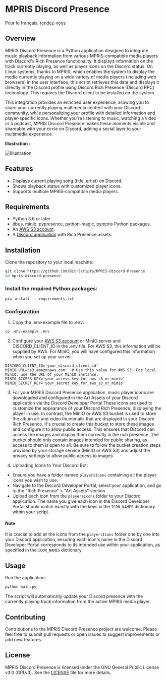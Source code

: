 # MPRIS Discord Presence  
  
Pour le français, [rendez-vous](./README-french.md)

## Overview  
MPRIS Discord Presence is a Python application designed to integrate music playback information from various MPRIS-compatible media players with Discord's Rich Presence functionality. It displays information on the track currently playing, as well as player icons on the Discord status. On Linux systems, thanks to MPRIS, which enables the system to display the media currently playing on a wide variety of media players (including web browsers) in the user interface, this script retrieves this data and displays it directly in the Discord profile using Discord Rich Presence (Discord RPC) technology. This requires the Discord client to be installed on the system.
  
This integration provides an enriched user experience, allowing you to share your currently playing multimedia content with your Discord community, while personalizing your profile with detailed information and player-specific icons. Whether you're listening to music, watching a video or a podcast, MPRIS Discord Presence makes these moments visible and shareable with your circle on Discord, adding a social layer to your multimedia experience.  
  
**Illustration :**

![Illustration](https://media.discordapp.net/attachments/1206047501740675132/1206208623097942107/image.png?ex=65db2c52&is=65c8b752&hm=428f296082a428b3f8c26ac7222af798e38efe3e267a0518af3762b97dba6808&=&format=webp&quality=lossless&width=1040&height=848)
  
## Features  
- Displays current playing song (title, artist) on Discord.  
- Shows playback status with customized player icons.  
- Supports multiple MPRIS-compatible media players.  
  
## Requirements
- Python 3.6 or later.  
- dbus, minio, pypresence, python-magic, pympris Python packages.  
- An [AWS S3 account](https://aws.amazon.com/fr/s3/).  
- A [Discord application](https://discord.com/developers/applications) with Rich Presence assets.  

## Installation
Clone the repository to your local machine:
  
```bash
git clone https://github.com/Bit-Scripts/MPRIS-Discord-Presence  
cd mpris-discord-presence  
```
  
### Install the required Python packages:
  
```bash
pip install -r requirements.txt
```
  
### Configuration
1. Copy the .env-example file to .env:
  
```bash
cp .env-example .env
```
  
2. Configure your [AWS S3 account](https://docs.aws.amazon.com/fr_fr/AmazonS3/latest/userguide/GetStartedWithS3.html) or MinIO server and DISCORD_CLIENT_ID in the .env file. For AWS S3, this information will be supplied by AWS. For MinIO, you will have configured this information when you set up your server.
```plaintext
DISCORD_CLIENT_ID='your_discord_client_id'
MINIO_URL='s3.amazonaws.com'  # Use this value for AWS S3. For local MinIO, use the URL of your MinIO instance.
MINIO_ACCESS_KEY='your_access_key_for_aws_s3_or_minio'
MINIO_SECRET_KEY='your_secret_key_for_aws_s3_or_minio'
```
  
3. For your MPRIS Discord Presence application, music player icons are downloaded and configured in the Art Assets of your Discord application via the Discord Developer Portal.These icons are used to customize the appearance of your Discord Rich Presence, displaying the player in use. In contrast, the MinIO or AWS S3 bucket is used to store the album art and video thumbnails that are displayed in your Discord Rich Presence. It's crucial to create this bucket to store these images and configure it to allow public access. This ensures that Discord can access the images and display them correctly in the rich presence. The bucket should only contain images intended for public sharing, as access to them is open to all. Be sure to follow the bucket creation steps provided by your storage service (MinIO or AWS S3) and adjust the privacy settings to allow public access to images.  
    
4. Uploading Icons to Your Discord Bot:
- Ensure you have a folder named `playersIcons` containing all the player icons you wish to use.
- Navigate to the Discord Developer Portal, select your application, and go to the "Rich Presence" > "Art Assets" section.
- Upload each icon from the `playersIcons` folder to your Discord application. The name you give each icon in the Discord Developer Portal should match exactly with the keys in the `ICON_NAMES` dictionary within your script.  
  
#### Note
It is crucial to add all the icons from the `playersIcons` folder one by one into your Discord application, ensuring each icon's name in the Discord Developer Portal corresponds to its intended use within your application, as specified in the `ICON_NAMES` dictionary.  
  
## Usage
Run the application:
  
```bash
python main.py
```
  
The script will automatically update your Discord presence with the currently playing track information from the active MPRIS media player.
  
## Contributing
Contributions to the MPRIS Discord Presence project are welcome. Please feel free to submit pull requests or open issues to suggest improvements or add new features.

## License
MPRIS Discord Presence is licensed under the GNU General Public License v3.0 (GPLv3). See the [LICENSE](./LICENSE.md) file for more details.